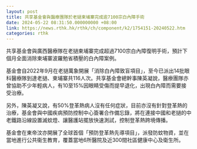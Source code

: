 ```yaml
---
layout: post
title: 共享基金會與醫療團隊於老撾柬埔寨完成逾7100宗白內障手術
date: 2024-05-22 08:31:50.000000000 +08:00
link: https://news.rthk.hk/rthk/ch/component/k2/1754151-20240522.htm
categories: rthk
---
```


共享基金會與廣西醫療隊在老撾柬埔寨完成超過7100宗白內障復明手術，預計下個月全面消除柬埔寨波羅勉省積壓的白內障案例。

基金會自2022年9月在老撾萬象開展「消除白內障致盲項目」，至今已派出14批眼科醫療隊到達老撾、柬埔寨共116人次。共享基金會總幹事陳英凝說，醫療團隊亦曾協助不少年輕病人，有10至15%因眼睛受傷而提早退化，出現白內障而需要接受治療。

另外，陳英凝又說，有50%登革熱病人沒有任何症狀，目前亦沒有針對登革熱的治療，基金會與中國疾病預防控制中心簽署合作備忘錄，將在連接中國和老撾的中老鐵路沿線設置滅蚊燈、讓醫護站擺放快速測試，控制登革熱跨境傳播。

基金會在東帝汶亦開展了全球首個「預防登革熱先導項目」，派發防蚊物資，並在當地進行公共衞生教育，覆蓋當地6所醫院及近300間社區健康中心及衛生所。
